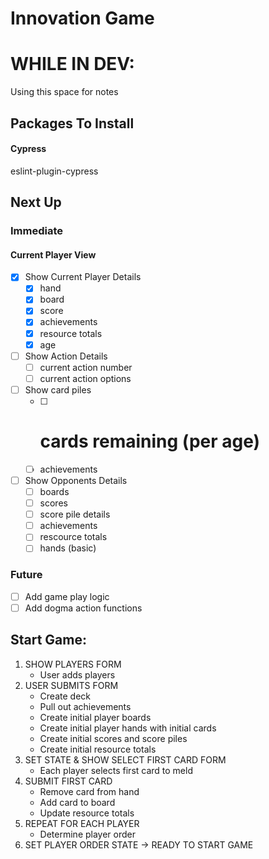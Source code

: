 # Innovation Game


# WHILE IN DEV:

Using this space for notes

## Packages To Install

#### Cypress
eslint-plugin-cypress

## Next Up

### Immediate

#### Current Player View

* [x] Show Current Player Details
    * [x] hand
    * [x] board
    * [x] score
    * [x] achievements
    * [x] resource totals
    * [x] age
* [ ] Show Action Details
    * [ ] current action number
    * [ ] current action options
* [ ] Show card piles
    * [ ] # cards remaining (per age)
    * [ ] achievements
* [ ] Show Opponents Details
    * [ ] boards
    * [ ] scores
    * [ ] score pile details
    * [ ] achievements
    * [ ] rescource totals
    * [ ] hands (basic)

### Future

* [ ] Add game play logic
* [ ] Add dogma action functions

## Start Game:

1. SHOW PLAYERS FORM
    * User adds players
2. USER SUBMITS FORM
    * Create deck
    * Pull out achievements
    * Create initial player boards
    * Create initial player hands with initial cards
    * Create initial scores and score piles
    * Create initial resource totals 
3. SET STATE & SHOW SELECT FIRST CARD FORM
    * Each player selects first card to meld
4. SUBMIT FIRST CARD
    * Remove card from hand
    * Add card to board
    * Update resource totals
5. REPEAT FOR EACH PLAYER
    * Determine player order
6. SET PLAYER ORDER STATE -> READY TO START GAME
